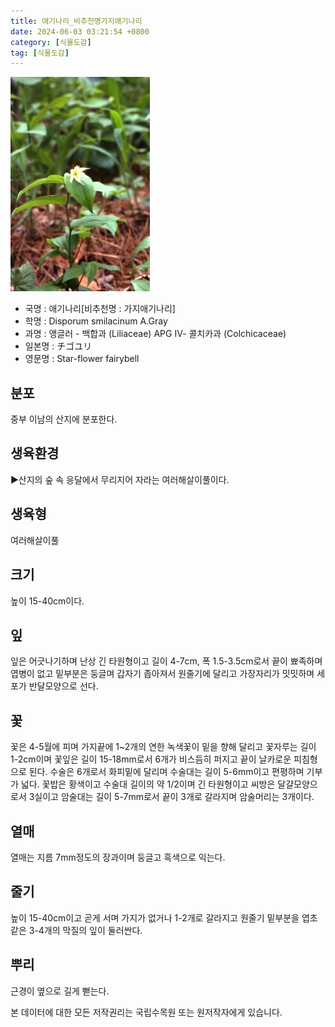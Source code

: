 ```yaml
---
title: 애기나리_비추천명가지애기나리
date: 2024-06-03 03:21:54 +0800
category: [식물도감]
tag: [식물도감]
---
```




![애기나리[비추천명 : 가지애기나리]](/assets/img/fileUpload/plants/basic/Liliaceae/Disporum/655/1_th2.JPG)
- 국명 : 애기나리[비추천명 : 가지애기나리]
- 학명 : Disporum smilacinum A.Gray
- 과명 : 앵글러 - 백합과 (Liliaceae) APG Ⅳ- 콜치카과 (Colchicaceae)
- 일본명 : チゴユリ
- 영문명 : Star-flower fairybell


## 분포
중부 이남의 산지에 분포한다.
## 생육환경
▶산지의 숲 속 응달에서 무리지어 자라는 여러해살이풀이다.
## 생육형
여러해살이풀 
## 크기
높이 15-40cm이다.
## 잎
잎은 어긋나기하며 난상 긴 타원형이고 길이 4-7cm, 폭 1.5-3.5cm로서 끝이 뾰족하며 엽병이 없고 밑부분은 둥글며 갑자기 좁아져서 원줄기에 달리고 가장자리가 밋밋하며 세포가 반달모양으로 선다.
## 꽃
꽃은 4-5월에 피며 가지끝에 1~2개의 연한 녹색꽃이 밑을 향해 달리고 꽃자루는 길이 1-2cm이며 꽃잎은 길이 15-18mm로서 6개가 비스듬히 퍼지고 끝이 날카로운 피침형으로 된다. 수술은 6개로서 화피밑에 달리며 수술대는 길이 5-6mm이고 편평하며 기부가 넓다. 꽃밥은 황색이고 수술대 길이의 약 1/2이며 긴 타원형이고 씨방은 달걀모양으로서 3실이고 암술대는 길이 5-7mm로서 끝이 3개로 갈라지며 암술머리는 3개이다.
## 열매
열매는 지름 7mm정도의 장과이며 둥글고 흑색으로 익는다.
## 줄기
높이 15-40cm이고 곧게 서며 가지가 없거나 1-2개로 갈라지고 원줄기 밑부분을 엽초같은 3-4개의 막질의 잎이 둘러싼다.
## 뿌리
근경이 옆으로 길게 뻗는다.






본 데이터에 대한 모든 저작권리는 국립수목원 또는 원저작자에게 있습니다.
